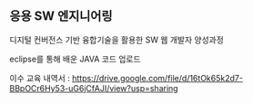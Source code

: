 ## 응용 SW 엔지니어링
디지털 컨버전스 기반 융합기술을 활용한 SW 웹 개발자 양성과정

eclipse를 통해 배운 JAVA 코드 업로드

이수 교육 내역서 : https://drive.google.com/file/d/16tOk65k2d7-BBpOCr6Hy53-uG6jCfAJI/view?usp=sharing

